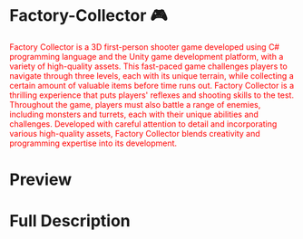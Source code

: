 # Factory-Collector :video_game:

<div style="color:red"> Factory Collector is a 3D first-person shooter game developed using C# programming language and the Unity game development platform, with a variety of high-quality assets. This fast-paced game challenges players to navigate through three levels, each with its unique terrain, while collecting a certain amount of valuable items before time runs out. Factory Collector is a thrilling experience that puts players' reflexes and shooting skills to the test. Throughout the game, players must also battle a range of enemies, including monsters and turrets, each with their unique abilities and challenges. Developed with careful attention to detail and incorporating various high-quality assets, Factory Collector blends creativity and programming expertise into its development. </div>

# Preview

# Full Description


